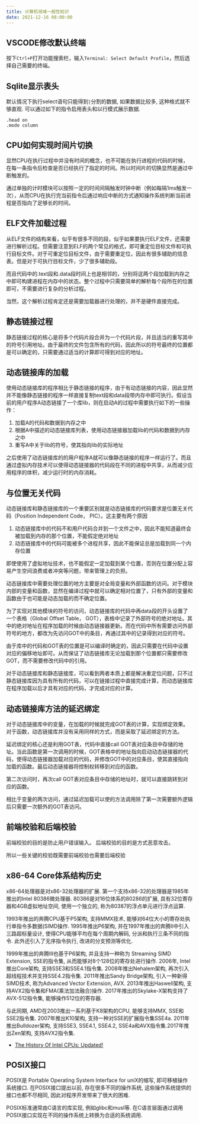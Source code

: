 ```yaml
---
title: 计算机领域一般性知识
date: 2021-12-16 08:00:00
---
```



VSCODE修改默认终端
--------------------

按下`Ctrl+P`打开功能搜索栏，输入`Terminal: Select Default Profile`，然后选择自己需要的终端。


Sqlite显示表头
-----------------

默认情况下执行select语句只能得到`|`分割的数据, 如果数据比较多, 这种格式就不够直观. 可以通过如下的指令启用表头和以行模式展示数据.

```
.head on
.mode column
```


CPU如何实现时间片切换
----------------------------

显然CPU在执行过程中并没有时间的概念，也不可能在执行进程的代码的时候，在每一条指令后检查是否已经执行了指定的时间。所以时间片的切换显然是通过中断触发的。

通过单独的计时模块可以按照一定的时间间隔触发时钟中断（例如每隔1ms触发一次），从而CPU在执行完当前指令后通过响应中断的方式通知操作系统判断当前进程是否指向了足够长的时间。


ELF文件加载过程
--------------------------

从ELF文件的结构来看，似乎有很多不同的段，似乎如果要执行ELF文件，还需要进行解析过程。但需要注意到ELF的两个常见的格式，即可重定位目标文件和可执行目标文件。对于可重定位目标文件，由于需要重定位，因此有很多辅助的信息表。但是对于可执行目标文件，少了很多辅助段。

而且代码中的.text段和.data段时间上也是相邻的，分别将这两个段加载到内存之中即可构建进程在内存中的状态。整个过程中只需要简单的解析每个段所在的位置即可，不需要进行复杂的分析过程。

当然，这个解析过程肯定还是需要加载器进行处理的，并不是硬件直接完成。

静态链接过程
---------------

静态链接过程的核心是将多个代码片段合并为一个代码片段，并且适当的重写其中的符号引用地址。由于最终的文件包含所有的代码，因此所以的符号最终的位置都是可以确定的，只需要通过适当的计算即可得到对应的地址。


动态链接库的加载
--------------------

使用动态链接库的程序相比于静态链接的程序，由于有动态链接的内容，因此显然并不能像静态链接的程序一样直接复制text段和data段带内存中即可执行。假设当前的用户程序A动态链接了一个库lib，则在启动A的过程中需要执行如下的一些操作：

1. 加载A的代码和数据到内存之中
2. 根据A中描述的动态链接库列表，使用动态链接器加载lib的代码和数据到内存之中
3. 重写A中关于lib的符号，使其指向lib的实际地址

之后使用了动态链接库的的用户程序A就可以像静态链接的程序一样运行了。而且通过虚拟内存技术可以使得动态链接器的代码段在不同的进程中共享，从而减少应用程序的体积，减少运行时的内存消耗。


与位置无关代码
---------------------

动态链接库和静态链接库的一个重要区别就是动态链接库的代码要求是位置无关代码（Position Independent Code， PIC）。这主要有两个原因

1. 动态链接库中的代码不和用户代码合并到一个文件之中，因此不能知道最终会被加载到内存的那个位置，不能假定绝对地址
2. 动态链接库中的代码可能被多个进程共享，因此不能保证总是加载到同一个内存位置

即使使用了虚拟地址技术，也不能假定一定加载到某个位置，否则在位置分配上容易产生空间浪费或者冲突等问题，带来管理上的负担。

动态链接库中需要处理位置的地方主要是对全局变量和外部函数的访问。对于模块内部的变量和函数，显然在编译过程中就可以确定相对位置了，只有外部的变量和函数由于也可能是动态加载的而不确定位置。

为了实现对其他模块的符号的访问，动态链接库的代码中再data段的开头设置了一个表格（Global Offset Table， GOT），表格中记录了外部符号的绝对地址。其中的绝对地址在程序加载的时候由动态链接器更新。而在代码中所有需要访问外部符号的地方，都改为先访问GOT中的条目，再通过其中的记录得到对应的符号。

由于库中的代码和GOT表的位置是可以编译时确定的，因此只需要在代码中设置对应的偏移地址即可。从而保证了动态链接库无论加载到那个位置都只需要修改GOT，而不需要修改代码中的引用。

对于动态链接库和静态链接库，可以看到两者本质上都是解决重定位问题，只不过静态链接库因为具有所有的代码，可以在链接过程中直接完成计算，而动态链接库在程序加载以后才具有对应的代码，才完成对应的计算。


动态链接库方法的延迟绑定
------------------------------

对于动态链接库中的变量，在加载的时候就完成GOT表的计算，实现绑定效果。对于函数，动态链接库并没有采用同样的方式，而是采取了延迟绑定的方法。

延迟绑定的核心还是利用GOT表，代码中直接call GOT表对应条目中存储的地址。当此函数是第一次调用的时候，GOT表格中的地址指向启动动态链接器的代码，使得动态链接器加载对应的代码，并修改GOT中的对应条目，使其直接指向加载的函数。最后动态链接器将控制权转移到对应的函数。

第二次访问时，再次call GOT表对应条目中存储的地址时，就可以直接跳转到对应的函数。

相比于变量的两次访问，通过延迟加载可以使的方法调用除了第一次需要额外逻辑后只需要一次额外的GOT表访问。



前端校验和后端校验
--------------------------

前端校验的目的是防止用户错误输入。 后端校验的目的是方式恶意攻击。

所以一些关键的校验既需要前端校验也需要后端校验



x86-64 Core体系结构历史
-----------------------

x86-64处理器是对x86-32处理器的扩展. 第一个支持x86-32的处理器是1985年推出的Intel 80386微处理器. 80386是对16位体系的80286的扩展, 具有32位寄存器和4GB虚拟地址空间, 使用一个独立的, 称为80387的浮点单元进行浮点运算.

1993年推出的奔腾CPU基于P5架构, 支持MMX技术, 能够对64位大小的寄存处执行单指令多数据(SIMD操作. 1995年推出P6架构, 并在1997年推出的奔腾II中引入三路超标量设计, 使得CPU能够平均在每个周期内解码, 分派和执行三条不同的指令. 此外还引入了无序指令执行, 改进的分支预测等优化.

1999年推出的奔腾III也基于P6架构, 并且支持一种称为 Streaming SIMD Extension, SSE的指令集, 从而能够对8个128位的寄存处进行操作. 2006年, Intel推出Core架构, 支持SSE3和SSE4.1指令集. 2008年推出Nehalem架构, 再次引入超线程技术并支持SSE4.2指令集. 2011年推出Sandy Bridge架构, 引入一种新得SIMD技术, 称为Advanced Vector Extension, AVX. 2013年推出Haswell架构, 支持AVX2指令集和FMA(乘法加法融合)操作. 2017年推出的Skylake-X架构支持了AVX-512指令集, 能够操作512位的寄存器.

与此同期, AMD在2003推出一系列基于K8架构的CPU, 能够支持MMX, SSE和SSE2指令集. 2007年推出K10架构, 支持一种对SSE的扩展指令集SSE4a. 2011年推出Bulldozer架构, 支持SSE3, SSE4.1, SSE4.2, SSE4a和AVX指令集.2017年推出Zen架构, 支持AVX2指令集.

- [The History Of Intel CPUs: Updated!](https://www.tomshardware.com/picturestory/710-history-of-intel-cpus.html)

POSIX接口
--------------

POSIX是 Portable Operating System Interface for uniX的缩写, 即可移植操作系统接口. 在POSIX接口提出以前, 存在很多不同的操作系统, 这些操作系统提供的接口也都不尽相同, 因此对程序开发带来了很大的困难.

POSIX标准通常由C语言的库实现, 例如glibc和musl等. 在C语言层面通过调用POSIX接口实现在不同的操作系统上转换为合适的系统调用.
